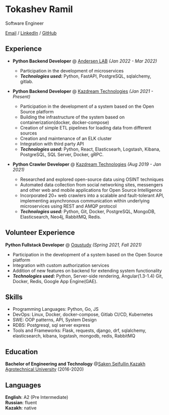 # Tokashev Ramil

Software Engineer<br>

[Email](mailto:azerot12123@gmail.com) / [LinkedIn](https://www.linkedin.com/in/ramil-tokashev/) / [GitHub](https://github.com/rtokashev)

## Experience
- **Python Backend Developer** @ [Andersen LAB](https://www.linkedin.com/company/andersen-softwaredev/mycompany/) _(Jan 2022 - Mar 2022)_ <br>
  - Participation in the development of microservices
  - **_Technologies used:_** Python, FastAPI, PostgreSQL, sqlalchemy, gitlab.

- **Python Backend Developer** @ [Kazdream Technologies](https://www.linkedin.com/company/kazdream-technologies-llc/mycompany/) _(Jan 2021 - Present)_ <br>
  - Participation in the development of a system based on the Open Source platform
  - Building the infrastructure of the system based on containerization(docker, docker-compose)
  - Creation of simple ETL pipelines for loading data from different sources
  - Creation and maintenance of an ELK cluster
  - Integration with third party API
  - **_Technologies used:_** Python, React, Elasticsearh, Logstash, Kibana, PostgreSQL, SQL Server, Docker, gRPC.

- **Python Crawler Developer** @ [Kazdream Technologies](https://www.linkedin.com/company/kazdream-technologies-llc/mycompany/) _(Aug 2019 - Jan 2021)_ <br>
  - Researched and explored open-source data using OSINT techniques
  - Automated data collection from social networking sites, messengers and other web and mobile applications for
Open Source Intelligence
  - Incorporated 20+ web crawlers into a scalable and fault-tolerant API, implementing asynchronous communication
within underlying microservices using REST and AMQP protocol
  - **_Technologies used:_** Python, Git, Docker, PostgreSQL, MongoDB, Elasticsearch, Neo4j, RabbitMQ, Redis.

## Volunteer Experience
**Python Fullstack Developer** @ [Oqustudy](https://www.linkedin.com/company/oqustudy/about/) _(Spring 2021, Fall 2021)_ <br>
  - Participation in the development of a system based on the Open Source platform
  - Integration with custom authorization services
  - Addition of new features on backend for extending system functionality
  - **_Technologies used:_** Python, Server-side rendering, Angular(1.3-1.4) Git, Docker, Redis, Google App Engine(GAE).

## Skills
- Programming Languages: Python, Go, JS
- DevOps: Linux, Docker, docker-compose, Gitlab CI/CD, Kubernetes
- SWE: OOP patterns, API, System Design
- RDBS: Postgresql, sql server express
- Tools and Frameworks: Flask, requests, django, drf, sqlalchemy, elasticsearch, kibana, logstash, mongodb, redis, RabbitMQ

## Education
**Bachelor of Engineering and Technology** @[Saken Seifullin Kazakh Agrotechnical University](https://kazatu.edu.kz/) (2016-2020)

## Languages

**English**: A2 (Pre Intermediate) <br>
**Russian**: fluent <br>
**Kazakh**: native
